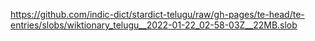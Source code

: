https://github.com/indic-dict/stardict-telugu/raw/gh-pages/te-head/te-entries/slobs/wiktionary_telugu__2022-01-22_02-58-03Z__22MB.slob  
